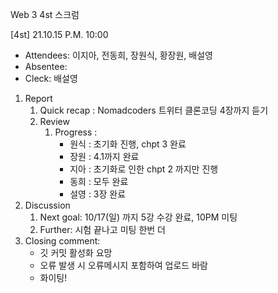 Web 3 4st 스크럼

[4st] 21.10.15 P.M. 10:00

- Attendees: 이지아, 전동희, 장원식, 황장원, 배설영
- Absentee:
- Cleck: 배설영

1. Report
   1. Quick recap : Nomadcoders 트위터 클론코딩 4장까지 듣기
   2. Review
      1. Progress :
         - 원식 : 초기화 진행, chpt 3 완료
         - 장원 : 4.1까지 완료
         - 지아 : 초기화로 인한 chpt 2 까지만 진행
         - 동희 : 모두 완료
         - 설영 : 3장 완료
2. Discussion
   1. Next goal: 10/17(일) 까지 5강 수강 완료, 10PM 미팅
   2. Further: 시험 끝나고 미팅 한번 더
3. Closing comment:
   - 깃 커밋 활성화 요망
   - 오류 발생 시 오류메시지 포함하여 업로드 바람
   - 화이팅!
